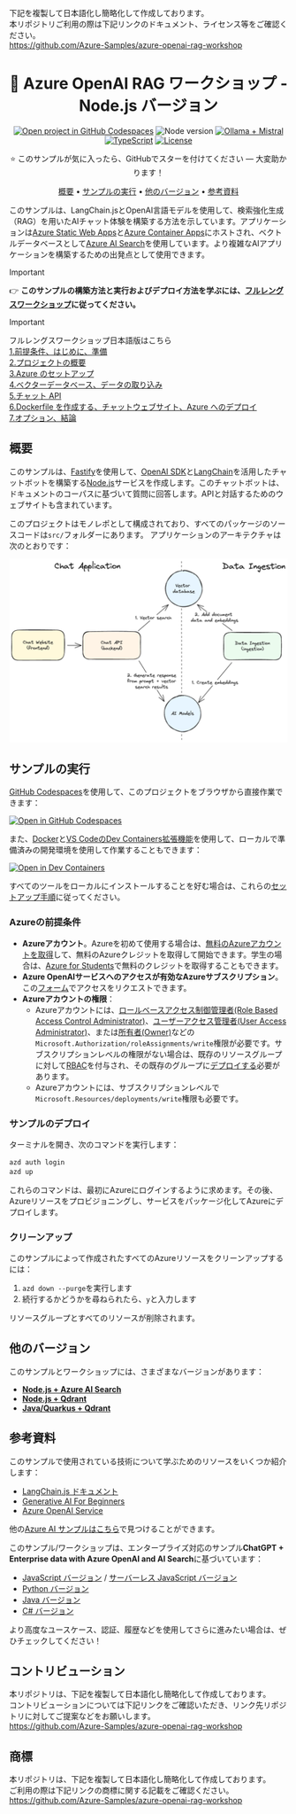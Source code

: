 <!-- prettier-ignore -->

下記を複製して日本語化し簡略化して作成しております。  
本リポジトリご利用の際は下記リンクのドキュメント、ライセンス等をご確認ください。  
https://github.com/Azure-Samples/azure-openai-rag-workshop



<div align="center">

# 🤖 Azure OpenAI RAG ワークショップ - Node.js バージョン

[![Open project in GitHub Codespaces](https://img.shields.io/badge/Codespaces-Open-blue?style=flat-square&logo=github)](https://codespaces.new/Azure-Samples/azure-openai-rag-workshop?hide_repo_select=true&ref=main&quickstart=true)
![Node version](https://img.shields.io/badge/Node.js->=20-3c873a?style=flat-square)
[![Ollama + Mistral](https://img.shields.io/badge/Ollama-Mistral-ff7000?style=flat-square)](https://ollama.com/library/mistral)
[![TypeScript](https://img.shields.io/badge/TypeScript-blue?style=flat-square&logo=typescript&logoColor=white)](https://www.typescriptlang.org)
[![License](https://img.shields.io/badge/License-MIT-yellow?style=flat-square)](LICENSE)

:star: このサンプルが気に入ったら、GitHubでスターを付けてください — 大変助かります！

[概要](#概要) • [サンプルの実行](#サンプルの実行) • [他のバージョン](#他のバージョン) • [参考資料](#参考資料)

</div>

このサンプルは、LangChain.jsとOpenAI言語モデルを使用して、検索強化生成（RAG）を用いたAIチャット体験を構築する方法を示しています。アプリケーションは[Azure Static Web Apps](https://learn.microsoft.com/azure/static-web-apps/overview)と[Azure Container Apps](https://learn.microsoft.com/azure/container-apps/overview)にホストされ、ベクトルデータベースとして[Azure AI Search](https://learn.microsoft.com/azure/search/search-what-is-azure-search)を使用しています。より複雑なAIアプリケーションを構築するための出発点として使用できます。

> [!IMPORTANT]
> 👉 **このサンプルの構築方法と実行およびデプロイ方法を学ぶには、[フルレングスワークショップ](https://aka.ms/ws/openai-rag)に従ってください。**


> [!IMPORTANT]  
> フルレングスワークショップ日本語版はこちら  
[1.前提条件、はじめに、準備](https://github.com/kanazawazawa/azure-openai-rag-workshop-jp/blob/main/docs/workshop1-4.md)  
[2.プロジェクトの概要](https://github.com/kanazawazawa/azure-openai-rag-workshop-jp/blob/main/docs/workshop5.md)  
[3.Azure のセットアップ](https://github.com/kanazawazawa/azure-openai-rag-workshop-jp/blob/main/docs/workshop6.md)  
[4.ベクターデータベース、データの取り込み](https://github.com/kanazawazawa/azure-openai-rag-workshop-jp/blob/main/docs/workshop7-8.md)  
[5.チャット API](https://github.com/kanazawazawa/azure-openai-rag-workshop-jp/blob/main/docs/workshop9.md)  
[6.Dockerfile を作成する、チャットウェブサイト、Azure へのデプロイ](https://github.com/kanazawazawa/azure-openai-rag-workshop-jp/blob/main/docs/workshop10-12.md)  
[7.オプション、結論](https://github.com/kanazawazawa/azure-openai-rag-workshop-jp/blob/main/docs/workshop13-14.md)  



## 概要

このサンプルは、[Fastify](https://fastify.dev)を使用して、[OpenAI SDK](https://platform.openai.com/docs/libraries/)と[LangChain](https://js.langchain.com/)を活用したチャットボットを構築する[Node.js](https://nodejs.org/)サービスを作成します。このチャットボットは、ドキュメントのコーパスに基づいて質問に回答します。APIと対話するためのウェブサイトも含まれています。

このプロジェクトはモノレポとして構成されており、すべてのパッケージのソースコードは`src/`フォルダーにあります。
アプリケーションのアーキテクチャは次のとおりです：

<div align="center">
  <img src="./docs/assets/architecture.png" alt="アーキテクチャ図" width="640px" />
</div>

## サンプルの実行

[GitHub Codespaces](https://github.com/features/codespaces)を使用して、このプロジェクトをブラウザから直接作業できます：

[![Open in GitHub Codespaces](https://img.shields.io/badge/Codespaces-Open-blue?style=flat-square&logo=github)](https://codespaces.new/Azure-Samples/azure-openai-rag-workshop?hide_repo_select=true&ref=main&quickstart=true)

また、[Docker](https://www.docker.com/products/docker-desktop)と[VS CodeのDev Containers拡張機能](https://aka.ms/vscode/ext/devcontainer)を使用して、ローカルで準備済みの開発環境を使用して作業することもできます：

[![Open in Dev Containers](https://img.shields.io/static/v1?style=flat-square&label=Dev%20Containers&message=Open&color=blue&logo=visualstudiocode)](https://vscode.dev/redirect?url=vscode://ms-vscode-remote.remote-containers/cloneInVolume?url=https://github.com/Azure-Samples/azure-openai-rag-workshop)

すべてのツールをローカルにインストールすることを好む場合は、これらの[セットアップ手順](https://aka.ms/ws?src=gh%3AAzure-Samples%2Fazure-openai-rag-workshop%2Fdocs%2Fworkshop.md&step=2#optional-working-locally-without-the-dev-container)に従ってください。

<!--
> [!TIP]
> [Ollama](https://ollama.com/)を使用して、完全にローカルでこのサンプルを実行できます。ローカルでツールをセットアップする手順に従って開始してください。
-->

### Azureの前提条件

- **Azureアカウント**。Azureを初めて使用する場合は、[無料のAzureアカウントを取得](https://azure.microsoft.com/free)して、無料のAzureクレジットを取得して開始できます。学生の場合は、[Azure for Students](https://aka.ms/azureforstudents)で無料のクレジットを取得することもできます。
- **Azure OpenAIサービスへのアクセスが有効なAzureサブスクリプション**。この[フォーム](https://aka.ms/oaiapply)でアクセスをリクエストできます。
- **Azureアカウントの権限**：
  - Azureアカウントには、[ロールベースアクセス制御管理者(Role Based Access Control Administrator)](https://learn.microsoft.com/azure/role-based-access-control/built-in-roles#role-based-access-control-administrator-preview)、[ユーザーアクセス管理者(User Access Administrator)](https://learn.microsoft.com/azure/role-based-access-control/built-in-roles#user-access-administrator)、または[所有者(Owner)](https://learn.microsoft.com/azure/role-based-access-control/built-in-roles#owner)などの`Microsoft.Authorization/roleAssignments/write`権限が必要です。サブスクリプションレベルの権限がない場合は、既存のリソースグループに対して[RBAC](https://learn.microsoft.com/azure/role-based-access-control/built-in-roles#role-based-access-control-administrator-preview)を付与され、その既存のグループに[デプロイする](docs/deploy_existing.md#resource-group)必要があります。
  - Azureアカウントには、サブスクリプションレベルで`Microsoft.Resources/deployments/write`権限も必要です。

### サンプルのデプロイ

ターミナルを開き、次のコマンドを実行します：

```bash
azd auth login
azd up
```

これらのコマンドは、最初にAzureにログインするように求めます。その後、Azureリソースをプロビジョニングし、サービスをパッケージ化してAzureにデプロイします。

### クリーンアップ

このサンプルによって作成されたすべてのAzureリソースをクリーンアップするには：

1. `azd down --purge`を実行します
2. 続行するかどうかを尋ねられたら、`y`と入力します

リソースグループとすべてのリソースが削除されます。

## 他のバージョン

このサンプルとワークショップには、さまざまなバージョンがあります：

- [**Node.js + Azure AI Search**](https://aka.ms/ws/openai-rag)
- [**Node.js + Qdrant**](https://aka.ms/ws/openai-rag-qdrant)
- [**Java/Quarkus + Qdrant**](https://aka.ms/ws/openai-rag-quarkus)

## 参考資料

このサンプルで使用されている技術について学ぶためのリソースをいくつか紹介します：

- [LangChain.js ドキュメント](https://js.langchain.com/)
- [Generative AI For Beginners](https://github.com/microsoft/generative-ai-for-beginners)
- [Azure OpenAI Service](https://learn.microsoft.com/azure/ai-services/openai/overview)

他の[Azure AI サンプルはこちら](https://github.com/Azure-Samples/azureai-samples)で見つけることができます。

このサンプル/ワークショップは、エンタープライズ対応のサンプル**ChatGPT + Enterprise data with Azure OpenAI and AI Search**に基づいています：

- [JavaScript バージョン](https://github.com/Azure-Samples/azure-search-openai-javascript) / [サーバーレス JavaScript バージョン](https://github.com/Azure-Samples/serverless-chat-langchainjs)
- [Python バージョン](https://github.com/Azure-Samples/azure-search-openai-demo/)
- [Java バージョン](https://github.com/Azure-Samples/azure-search-openai-demo-java)
- [C# バージョン](https://github.com/Azure-Samples/azure-search-openai-demo-csharp)

より高度なユースケース、認証、履歴などを使用してさらに進みたい場合は、ぜひチェックしてください！

## コントリビューション

本リポジトリは、下記を複製して日本語化し簡略化して作成しております。  
コントリビューションについては下記リンクをご確認いただき、リンク先リポジトリに対してご提案などをお願いします。  
https://github.com/Azure-Samples/azure-openai-rag-workshop


## 商標

本リポジトリは、下記を複製して日本語化し簡略化して作成しております。  
ご利用の際は下記リンクの商標に関する記載をご確認ください。  
https://github.com/Azure-Samples/azure-openai-rag-workshop
